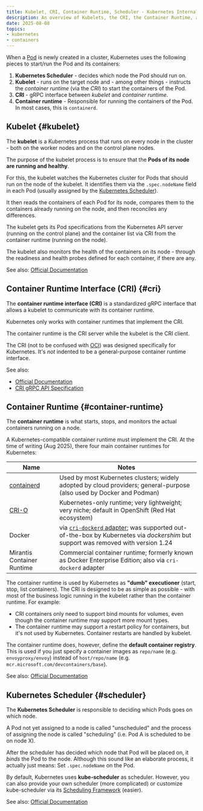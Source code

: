```yaml
---
title: Kubelet, CRI, Container Runtime, Scheduler - Kubernetes Internals
description: An overview of Kubelets, the CRI, the Container Runtime, and the Kubernetes Scheduler and how they connect
date: 2025-08-08
topics:
- kubernetes
- containers
---
```


When a [Pod](../resources/pods.md) is newly created in a cluster, Kubernetes uses the following pieces to start/run the Pod and its containers:

1. **Kubernetes Scheduler** - decides which node the Pod should run on.
1. **Kubelet** - runs on the target node and - among other things - instructs the *container runtime* (via the *CRI*) to start the containers of the Pod.
1. **CRI** - gRPC interface between *kubelet* and *container runtime*.
1. **Container runtime** - Responsible for running the containers of the Pod. In most cases, this is `containerd`.

## Kubelet {#kubelet}

The **kubelet** is a Kubernetes process that runs on every node in the cluster - both on the worker nodes and on the control plane nodes.

The purpose of the kubelet process is to ensure that the **Pods of its node are running and healthy**.

For this, the kubelet watches the Kubernetes cluster for Pods that should run on the node of the kubelet. It identifies them via the `.spec.nodeName` field in each Pod (usually assigned by the [Kubernetes Scheduler](#scheduler)).

It then reads the containers of each Pod for its node, compares them to the containers already running on the node, and then reconciles any differences.

The kubelet gets its Pod specifications from the Kubernetes API server (running on the control plane) and the container list via CRI from the container runtime (running on the node).

The kubelet also monitors the health of the containers on its node - through the readiness and health probes defined for each container, if there are any.

See also: [Official Documentation](https://kubernetes.io/docs/reference/command-line-tools-reference/kubelet/)

## Container Runtime Interface (CRI) {#cri}

The **container runtime interface (CRI)** is a standardized gRPC interface that allows a kubelet to communicate with its container runtime.

Kubernetes only works with container runtimes that implement the CRI.

The container runtime is the CRI server while the kubelet is the CRI client.

The CRI (not to be confused with [OCI](https://opencontainers.org/)) was designed specifically for Kubernetes. It's *not* indented to be a general-purpose container runtime interface.

See also:

* [Official Documentation](https://kubernetes.io/docs/concepts/architecture/cri/)
* [CRI gRPC API Specification](https://github.com/kubernetes/cri-api/blob/master/pkg/apis/runtime/v1/api.proto)

## Container Runtime {#container-runtime}

The **container runtime** is what starts, stops, and monitors the actual containers running on a node.

A Kubernetes-compatible container runtime must implement the CRI. At the time of writing (Aug 2025), there four main container runtimes for Kubernetes:

| Name                                  | Notes
| ------------------------------------- |------------------
| [containerd](https://containerd.io/)  | Used by most Kubernetes clusters; widely adopted by cloud providers; general-purpose (also used by Docker and Podman)
| [CRI-O](https://cri-o.io/)            | Kubernetes-only runtime; very lightweight; very niche; default in OpenShift (Red Hat ecosystem)
| Docker                                | via [`cri-dockerd` adapter](https://mirantis.github.io/cri-dockerd/); was supported out-of-the-box by Kubernetes via *dockershim* but support was removed with version 1.24
| Mirantis Container Runtime            | Commercial container runtime; formerly known as Docker Enterprise Edition; also via `cri-dockerd` adapter

The container runtime is used by Kubernetes as **"dumb" executioner** (start, stop, list containers). The CRI is designed to be as simple as possible - with most of the business logic running in the kubelet rather than the container runtime. For example:

* CRI containers only need to support bind mounts for volumes, even though the container runtime may support more mount types.
* The container runtime may support a restart policy for containers, but it's not used by Kubernetes. Container restarts are handled by kubelet.

The container runtime does, however, define the **default container registry**. This is used if you just specify a container images as `repo/name` (e.g. `envoyproxy/envoy`) instead of `host/repo/name` (e.g. `mcr.microsoft.com/devcontainers/base`).

See also: [Official Documentation](https://kubernetes.io/docs/setup/production-environment/container-runtimes/)

## Kubernetes Scheduler {#scheduler}

The **Kubernetes Scheduler** is responsible to deciding which Pods goes on which node.

A Pod not yet assigned to a node is called "unscheduled" and the process of assigning the node is called "scheduling" (i.e. Pod A is scheduled to be on node X).

After the scheduler has decided which node that Pod will be placed on, it *binds* the Pod to the node. Although this sound like an elaborate process, it actually just means: Set `.spec.nodeName` on the Pod.

By default, Kubernetes uses **kube-scheduler** as scheduler. However, you can also provide your own scheduler (more complicated) or customize kube-scheduler via its [Scheduling Framework](https://kubernetes.io/docs/concepts/scheduling-eviction/scheduling-framework/) (easier).

See also: [Official Documentation](https://kubernetes.io/docs/concepts/scheduling-eviction/kube-scheduler/)
